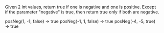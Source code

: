 Given 2 int values, return true if one is negative and one is positive. Except if the parameter "negative" is true, then return true only if both are negative.


posNeg(1, -1, false) → true
posNeg(-1, 1, false) → true
posNeg(-4, -5, true) → true
